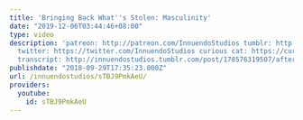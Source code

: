 ```yaml
---
title: 'Bringing Back What''s Stolen: Masculinity'
date: "2019-12-06T03:44:46+08:00"
type: video
description: 'patreon: http://patreon.com/InnuendoStudios tumblr: http://innuendostudios.tumblr.com
  twitter: https://twitter.com/InnuendoStudios curious cat: https://curiouscat.me/InnuendoStudios
  transcript: http://innuendostudios.tumblr.com/post/178576319507/after-four-months-of-work-my-video-essay-bringing'
publishdate: "2018-09-29T17:35:23.000Z"
url: /innuendostudios/sTBJ9PmkAeU/
providers:
  youtube:
    id: sTBJ9PmkAeU
---
```

